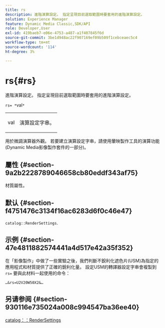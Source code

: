 ```yaml
---
title: rs
description: 進階演算設定。 指定呈現目前選取範圍時要套用的進階演算設定。
solution: Experience Manager
feature: Dynamic Media Classic,SDK/API
role: Developer,User
exl-id: 419baeb7-e06e-4753-a487-a1f407845f6d
source-git-commit: 3be1d948ac22f907169ef09b509f1cebceaec5c4
workflow-type: tm+mt
source-wordcount: '114'
ht-degree: 3%

---
```


# rs{#rs}

進階演算設定。 指定呈現目前選取範圍時要套用的進階演算設定。

`rs= *`val`*`

<table id="simpletable_4B028996E5824FC18B9749D1A6A3C2E3"> 
 <tr class="strow"> 
  <td class="stentry"> <p><span class="varname"> val</span> </p> </td> 
  <td class="stentry"> <p>演算設定字串。 </p></td> 
 </tr> 
</table>

用於微調演算器外觀。 若要建立演算設定字串，請使用暈映製作工具的演算功能(Dynamic Media影像製作套件的一部分)。

## 屬性 {#section-9a2b2228789046658cb80eddf343af75}

材質屬性。

## 默认 {#section-f4751476c3134f16ac6283d6f0c46e47}

`catalog::RenderSettings`.

## 示例 {#section-47e4811882574441a4d517e42a35f352}

在「影像製作」中做了一些實驗之後，我們判斷不銳利化遮色片(USM)為指定的應用程式和材質提供了正確的銳利化量。 設定USM的轉譯器設定字串會複製到 `rs=` 要與此材料一起使用的命令：

`…&rs=U2V20W50X2&…`

## 另请参阅 {#section-930116e735024a008c994547ba36ee40}

[catalog：：RenderSettings](../../../../../ir-api/material-cat/image-rendering-api-ref/c-ir-material-catalog/c-ir-material-data-reference/r-ir-rendersettings-dataref.md#reference-9ce753ae4096455eadcc12ac064de711)
